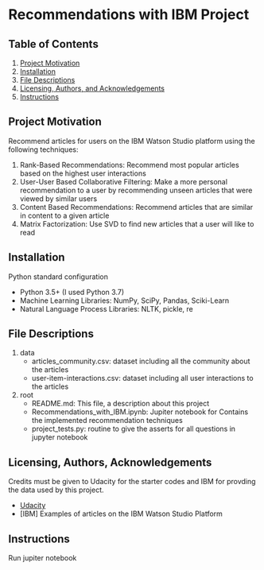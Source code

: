 # Recommendations with IBM Project

## Table of Contents

1. [Project Motivation](#motivation)
2. [Installation](#installation)
3. [File Descriptions](#files)
4. [Licensing, Authors, and Acknowledgements](#licensing)
5. [Instructions](#instructions)

## Project Motivation<a name="motivation"></a>

Recommend articles for users on the IBM Watson Studio platform using the following techniques:

1. Rank-Based Recommendations: Recommend most popular articles based on the highest user interactions
2. User-User Based Collaborative Filtering: Make a more personal recommendation to a user by recommending unseen articles that were viewed by similar users
3. Content Based Recommendations: Recommend articles that are similar in content to a given article
4. Matrix Factorization: Use SVD to find new articles that a user will like to read

## Installation <a name="installation"></a>

Python standard configuration
* Python 3.5+ (I used Python 3.7)
* Machine Learning Libraries: NumPy, SciPy, Pandas, Sciki-Learn
* Natural Language Process Libraries: NLTK, pickle, re


## File Descriptions <a name="files"></a>

1. data
    - articles_community.csv: dataset including all the community about the articles 
    - user-item-interactions.csv: dataset including all user interactions to the articles
2. root
    - README.md: This file, a description about this project
    - Recommendations_with_IBM.ipynb: Jupiter notebook for Contains the implemented recommendation techniques
    - project_tests.py: routine to give the asserts for all questions in jupyter notebook

## Licensing, Authors, Acknowledgements<a name="licensing"></a>

Credits must be given to Udacity for the starter codes and IBM for provding the data used by this project. 

* [Udacity](https://www.udacity.com/)
* [IBM] Examples of articles on the IBM Watson Studio Platform

## Instructions<a name="instructions"></a>

Run jupiter notebook